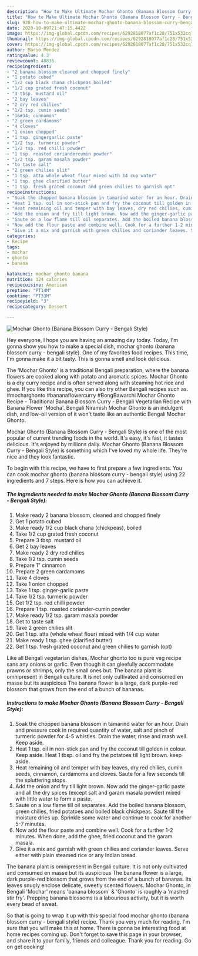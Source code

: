```yaml
---
description: "How to Make Ultimate Mochar Ghonto (Banana Blossom Curry - Bengali Style)"
title: "How to Make Ultimate Mochar Ghonto (Banana Blossom Curry - Bengali Style)"
slug: 928-how-to-make-ultimate-mochar-ghonto-banana-blossom-curry-bengali-style
date: 2020-10-09T21:47:15.442Z
image: https://img-global.cpcdn.com/recipes/6292818077af1c28/751x532cq70/mochar-ghonto-banana-blossom-curry-bengali-style-recipe-main-photo.jpg
thumbnail: https://img-global.cpcdn.com/recipes/6292818077af1c28/751x532cq70/mochar-ghonto-banana-blossom-curry-bengali-style-recipe-main-photo.jpg
cover: https://img-global.cpcdn.com/recipes/6292818077af1c28/751x532cq70/mochar-ghonto-banana-blossom-curry-bengali-style-recipe-main-photo.jpg
author: Mario Mendez
ratingvalue: 4.3
reviewcount: 48836
recipeingredient:
- "2 banana blossom cleaned and chopped finely"
- "1 potato cubed"
- "1/2 cup black chana chickpeas boiled"
- "1/2 cup grated fresh coconut"
- "3 tbsp. mustard oil"
- "2 bay leaves"
- "2 dry red chilies"
- "1/2 tsp. cumin seeds"
- "1&#34; cinnamon"
- "2 green cardamoms"
- "4 cloves"
- "1 onion chopped"
- "1 tsp. gingergarlic paste"
- "1/2 tsp. turmeric powder"
- "1/2 tsp. red chilli powder"
- "1 tsp. roasted coriandercumin powder"
- "1/2 tsp. garam masala powder"
- "to taste salt"
- "2 green chilies slit"
- "1 tsp. atta whole wheat flour mixed with 14 cup water"
- "1 tsp. ghee clarified butter"
- "1 tsp. fresh grated coconut and green chilies to garnish opt"
recipeinstructions:
- "Soak the chopped banana blossom in tamarind water for an hour. Drain and pressure cook in required quantity of water, salt and pinch of turmeric powder for 4-5 whistles. Drain the water, rinse and mash well. Keep aside."
- "Heat 1 tsp. oil in non-stick pan and fry the coconut till golden in colour. Keep aside. Heat 1 tbsp. oil and fry the potatoes till light brown. keep aside."
- "Heat remaining oil and temper with bay leaves, dry red chilies, cumin seeds, cinnamon, cardamoms and cloves. Saute for a few seconds till the spluttering stops."
- "Add the onion and fry till light brown. Now add the ginger-garlic paste and all the dry spices (except salt and garam masala powder) mixed with little water to form a paste."
- "Saute on a low flame till oil separates. Add the boiled banana blossom, green chilies, fried potatoes and boiled black chickpeas. Saute till the moisture dries up. Sprinkle some water and continue to cook for another 5-7 minutes."
- "Now add the flour paste and combine well. Cook for a further 1-2 minutes. When done, add the ghee, fried coconut and the garam masala."
- "Give it a mix and garnish with green chilies and coriander leaves. Serve either with plain steamed rice or any Indian bread."
categories:
- Recipe
tags:
- mochar
- ghonto
- banana

katakunci: mochar ghonto banana 
nutrition: 124 calories
recipecuisine: American
preptime: "PT14M"
cooktime: "PT33M"
recipeyield: "3"
recipecategory: Dessert

---
```



![Mochar Ghonto (Banana Blossom Curry - Bengali Style)](https://img-global.cpcdn.com/recipes/6292818077af1c28/751x532cq70/mochar-ghonto-banana-blossom-curry-bengali-style-recipe-main-photo.jpg)

Hey everyone, I hope you are having an amazing day today. Today, I'm gonna show you how to make a special dish, mochar ghonto (banana blossom curry - bengali style). One of my favorites food recipes. This time, I'm gonna make it a bit tasty. This is gonna smell and look delicious.

The &#39;Mochar Ghonto&#39; is a traditional Bengali preparation, where the banana flowers are cooked along with potato and aromatic spices. Mochar Ghonto is a dry curry recipe and is often served along with steaming hot rice and ghee. If you like this recipe, you can also try other Bengali recipes such as. #mocharghonto #bananaflowercurry #BongBawarchi Mochar Ghonto Recipe - Traditional Banana Blossom Curry - Bengali Vegetarian Recipe with Banana Flower &#39;Mocha&#39;. Bengali Niramish Mochar Ghonto is an indulgent dish, and low-oil version of it won&#39;t taste like an authentic Bengali Mochar Ghonto.

Mochar Ghonto (Banana Blossom Curry - Bengali Style) is one of the most popular of current trending foods in the world. It's easy, it's fast, it tastes delicious. It's enjoyed by millions daily. Mochar Ghonto (Banana Blossom Curry - Bengali Style) is something which I've loved my whole life. They're nice and they look fantastic.


To begin with this recipe, we have to first prepare a few ingredients. You can cook mochar ghonto (banana blossom curry - bengali style) using 22 ingredients and 7 steps. Here is how you can achieve it.

<!--inarticleads1-->

##### The ingredients needed to make Mochar Ghonto (Banana Blossom Curry - Bengali Style):

1. Make ready 2 banana blossom, cleaned and chopped finely
1. Get 1 potato cubed
1. Make ready 1/2 cup black chana (chickpeas), boiled
1. Take 1/2 cup grated fresh coconut
1. Prepare 3 tbsp. mustard oil
1. Get 2 bay leaves
1. Make ready 2 dry red chilies
1. Take 1/2 tsp. cumin seeds
1. Prepare 1&#34; cinnamon
1. Prepare 2 green cardamoms
1. Take 4 cloves
1. Take 1 onion chopped
1. Take 1 tsp. ginger-garlic paste
1. Take 1/2 tsp. turmeric powder
1. Get 1/2 tsp. red chilli powder
1. Prepare 1 tsp. roasted coriander-cumin powder
1. Make ready 1/2 tsp. garam masala powder
1. Get to taste salt
1. Take 2 green chilies slit
1. Get 1 tsp. atta (whole wheat flour) mixed with 1/4 cup water
1. Make ready 1 tsp. ghee (clarified butter)
1. Get 1 tsp. fresh grated coconut and green chilies to garnish (opt)


Like all Bengali vegetarian dishes, Mochar ghonto too is pure veg recipe sans any onions or garlic. Even though it can gleefully accommodate prawns or shrimps, only the small ones but. The banana plant is omnipresent in Bengali culture. It is not only cultivated and consumed en masse but its auspicious The banana flower is a large, dark purple-red blossom that grows from the end of a bunch of bananas. 

<!--inarticleads2-->

##### Instructions to make Mochar Ghonto (Banana Blossom Curry - Bengali Style):

1. Soak the chopped banana blossom in tamarind water for an hour. Drain and pressure cook in required quantity of water, salt and pinch of turmeric powder for 4-5 whistles. Drain the water, rinse and mash well. Keep aside.
1. Heat 1 tsp. oil in non-stick pan and fry the coconut till golden in colour. Keep aside. Heat 1 tbsp. oil and fry the potatoes till light brown. keep aside.
1. Heat remaining oil and temper with bay leaves, dry red chilies, cumin seeds, cinnamon, cardamoms and cloves. Saute for a few seconds till the spluttering stops.
1. Add the onion and fry till light brown. Now add the ginger-garlic paste and all the dry spices (except salt and garam masala powder) mixed with little water to form a paste.
1. Saute on a low flame till oil separates. Add the boiled banana blossom, green chilies, fried potatoes and boiled black chickpeas. Saute till the moisture dries up. Sprinkle some water and continue to cook for another 5-7 minutes.
1. Now add the flour paste and combine well. Cook for a further 1-2 minutes. When done, add the ghee, fried coconut and the garam masala.
1. Give it a mix and garnish with green chilies and coriander leaves. Serve either with plain steamed rice or any Indian bread.


The banana plant is omnipresent in Bengali culture. It is not only cultivated and consumed en masse but its auspicious The banana flower is a large, dark purple-red blossom that grows from the end of a bunch of bananas. Its leaves snugly enclose delicate, sweetly scented flowers. Mochar Ghonto, in Bengali &#39;Mochar&#39; means &#39;banana blossom&#39; &amp; &#39;Ghonto&#39; is roughly a &#39;mashed stir fry&#39;. Prepping banana blossoms is a labourious activity, but it is worth every bead of sweat. 

So that is going to wrap it up with this special food mochar ghonto (banana blossom curry - bengali style) recipe. Thank you very much for reading. I'm sure that you will make this at home. There is gonna be interesting food at home recipes coming up. Don't forget to save this page in your browser, and share it to your family, friends and colleague. Thank you for reading. Go on get cooking!
